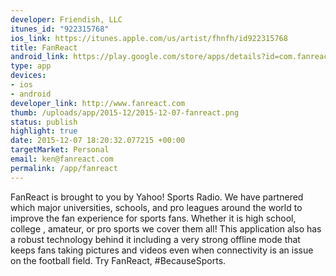 ```yaml
--- 
developer: Friendish, LLC
itunes_id: "922315768"
ios_link: https://itunes.apple.com/us/artist/fhnfh/id922315768
title: FanReact
android_link: https://play.google.com/store/apps/details?id=com.fanreact.app
type: app
devices: 
- ios
- android
developer_link: http://www.fanreact.com
thumb: /uploads/app/2015-12/2015-12-07-fanreact.png
status: publish
highlight: true
date: 2015-12-07 18:20:32.077215 +00:00
targetMarket: Personal
email: ken@fanreact.com
permalink: /app/fanreact
---
```


FanReact is brought to you by Yahoo! Sports Radio. We have partnered which major universities, schools, and pro leagues around the world to improve the fan experience for sports fans.  Whether it is high school, college , amateur, or pro sports we cover them all!  This application also has a robust technology behind it including a very strong offline mode that keeps fans taking pictures and videos even when connectivity is an issue on the football field.  Try FanReact, #BecauseSports.
